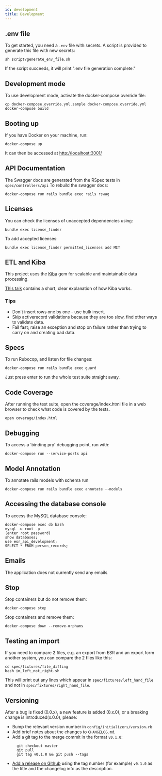 ```yaml
---
id: development
title: Development
---
```


## .env file

To get started, you need a `.env` file with secrets. A script is provided to generate this file with new secrets:

```
sh script/generate_env_file.sh
```

If the script succeeds, it will print ".env file generation complete."

## Development mode

To use development mode, activate the docker-compose override file:

```
cp docker-compose.override.yml.sample docker-compose.override.yml
docker-compose build
```

## Booting up

If you have Docker on your machine, run:

```
docker-compose up
```

It can then be accessed at [http://localhost:3001/](http://localhost:3001/)

## API Documentation

The Swagger docs are generated from the RSpec tests in `spec/controllers/api` To rebuild the swagger docs:

```
docker-compose run rails bundle exec rails rswag
```

## Licenses

You can check the licenses of unaccepted dependencies using:

```
bundle exec license_finder
```

To add accepted licenses:

```
bundle exec license_finder permitted_licenses add MIT
```

## ETL and Kiba

This project uses the [Kiba](https://github.com/thbar/kiba) gem for scalable and maintainable data processing.

[This talk](https://www.youtube.com/watch?v=fxVtbog7pIQ) contains a short, clear explanation of how Kiba works.

### Tips

- Don't insert rows one by one - use bulk insert.
- Skip activerecord validations because they are too slow, find other ways to validate data.
- Fail fast; raise an exception and stop on failure rather than trying to carry on and creating bad data.

## Specs

To run Rubocop, and listen for file changes:

```
docker-compose run rails bundle exec guard
```

Just press enter to run the whole test suite straight away.

## Code Coverage

After running the test suite, open the coverage/index.html file in a web browser to check what code is covered by the tests.

```
open coverage/index.html
```

## Debugging

To access a 'binding.pry' debugging point, run with:

```
docker-compose run --service-ports api
```
## Model Annotation

To annotate rails models with schema run

```
docker-compose run rails bundle exec annotate --models
```

## Accessing the database console

To access the MySQL database console:

```
docker-compose exec db bash
mysql -u root -p
(enter root password)
show databases;
use esr_api_development;
SELECT * FROM person_records;
```

## Emails

The application does not currently send any emails.

## Stop

Stop containers but do not remove them:

```
docker-compose stop
```

Stop containers and remove them:

```
docker-compose down --remove-orphans
```

## Testing an import

If you need to compare 2 files, e.g. an export from ESR and an export form another system, you can compare the 2 files like this:

```
cd spec/fixtures/file_diffing
bash in_left_not_right.sh
```

This will print out any lines which appear in `spec/fixtures/left_hand_file` and not in `spec/fixtures/right_hand_file`.

## Versioning

After a bug is fixed (0.0.x), a new feature is added (0.x.0), or a breaking change is introduced(x.0.0), please:
- Bump the relevant version number in `config/initializers/version.rb`
- Add brief notes about the changes to `CHANGELOG.md`.
- Add a git tag to the merge commit in the format `v0.1.0`:
  ```
    git checkout master
    git pull
    git tag v0.1.0 && git push --tags
  ```
- [Add a release on Github](https://github.com/sardjv/esr_api/releases/new) using the tag number (for example) `v0.1.0` as the title and the changelog info as the description.
